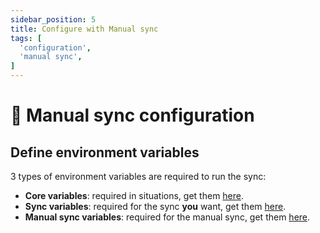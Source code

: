 ```yaml
---
sidebar_position: 5
title: Configure with Manual sync
tags: [
  'configuration',
  'manual sync',
]
---
```


# 👏️️ Manual sync configuration

## Define environment variables
3 types of environment variables are required to run the sync:
- **Core variables**: required in situations, get them [here](/docs/resources/environment-variables#core-variables).
- **Sync variables**: required for the sync **you** want, get them [here](/docs/resources/environment-variables#synchronization-).
- **Manual sync variables**: required for the manual sync, get them [here](/docs/resources/environment-variables#configuration-with-manual-sync-).
